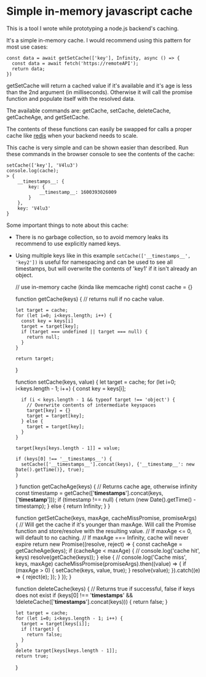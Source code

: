 # Simple in-memory javascript cache

This is a tool I wrote while prototyping a node.js backend's caching.

It's a simple in-memory cache. I would recommend using this pattern for most use cases:

    const data = await getSetCache(['key'], Infinity, async () => {
      const data = await fetch('https://remoteAPI');
      return data;
    })

getSetCache will return a cached value if it's available and it's age is less than the 2nd argument (in milliseconds). Otherwise it will call the promise function and populate itself with the resolved data.

The available commands are: getCache, setCache, deleteCache, getCacheAge, and getSetCache.

The contents of these functions can easily be swapped for calls a proper cache like [redis](https://redis.io/) when your backend needs to scale.

This cache is very simple and can be shown easier than described. Run these commands in the browser console to see the contents of the cache:

    setCache(['key'], 'V4lu3')
    console.log(cache);
    > {
        __timestamps__: {
            key: {
                __timestamp__: 1600393026009 
            }
        },
        key: 'V4lu3'
    }

Some important things to note about this cache:

* There is no garbage collection, so to avoid memory leaks its recommend to use explicitly named keys.

* Using multiple keys like in this example `setCache(['__timestamps__', 'key2'])` is useful for namespacing and can be used to see all timestamps, but will overwrite the contents of 'key1' if it isn't already an object.

    // use in-memory cache (kinda like memcache right)
    const cache = {}
    
    function getCache(keys) {
      // returns null if no cache value.
    
      let target = cache;
      for (let i=0; i<keys.length; i++) {
        const key = keys[i]
        target = target[key];
        if (target === undefined || target === null) {
          return null;
        }
      }
    
      return target;
    }
    
    function setCache(keys, value) {
      let target = cache;
      for (let i=0; i<keys.length - 1; i++) {
        const key = keys[i];
     
        if (i < keys.length - 1 && typeof target !== 'object') {
          // Overwrite contents of intermediate keyspaces
          target[key] = {}
          target = target[key];
        } else {
          target = target[key];
        }
      }
    
      target[keys[keys.length - 1]] = value;
    
      if (keys[0] !== '__timestamps__') {
        setCache(['__timestamps__'].concat(keys), {'__timestamp__': new Date().getTime()}, true);
      }
    }
    function getCacheAge(keys) {
      // Returns cache age, otherwise infinity
      const timestamp = getCache(['__timestamps__'].concat(keys, ['__timestamp__']));
      if (timestamp !== null) {
        return (new Date().getTime() - timestamp);
      } else {
        return Infinity;
      }
    }
    
    function getSetCache(keys, maxAge, cacheMissPromise, promiseArgs) {
      // Will get the cache if it's younger than maxAge. Will call the Promise function and store/resolve with the resulting value.
      // If maxAge <= 0, will default to no caching. 
      // If maxAge === Infinity, cache will never expire
      return new Promise((resolve, reject) => {
        const cacheAge = getCacheAge(keys);
        if (cacheAge < maxAge) {
          // console.log('cache hit', keys)
          resolve(getCache(keys));
        } else {
          // console.log('Cache miss', keys, maxAge)
          cacheMissPromise(promiseArgs).then((value) => {
            if (maxAge > 0) {
              setCache(keys, value, true);
            }
            resolve(value);
          }).catch((e) => {
            reject(e);
          });
        }
      });
    }
    
    function deleteCache(keys) {
      // Returns true if successful, false if keys does not exist
      if (keys[0] !== '__timestamps__' && !deleteCache(['__timestamps__'].concat(keys))) {
        return false;
      }
    
      let target = cache;
      for (let i=0; i<keys.length - 1; i++) {
        target = target[keys[i]];
        if (!target) {
          return false;
        }
      }
      delete target[keys[keys.length - 1]];
      return true;
    }
